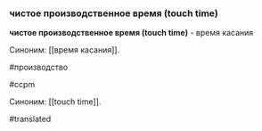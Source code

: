 ### чистое производственное время (touch time)

**чистое производственное время (touch time)** - время касания

Синоним: [[время касания]].

#производство

#ccpm

Синоним: [[touch time]].

#translated
